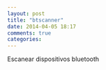 ```yaml
---
layout: post
title: "btscanner"
date: 2014-04-05 18:17
comments: true
categories: 
---
```

Escanear dispositivos bluetooth

